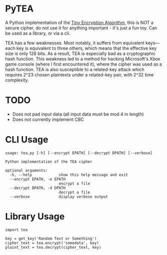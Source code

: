 PyTEA
=====

A Python implementation of the [Tiny Encryption Algorithm](https://en.wikipedia.org/wiki/Tiny_Encryption_Algorithm), this is NOT a secure cipher, do not use it for anything important - it's just a fun toy.  Can be used as a library, or via a cli.

TEA has a few weaknesses. Most notably, it suffers from equivalent keys—each key is equivalent to three others, which means that the effective key size is only 126 bits. As a result, TEA is especially bad as a cryptographic hash function. This weakness led to a method for hacking Microsoft's Xbox game console (where I first encountered it), where the cipher was used as a hash function. TEA is also susceptible to a related-key attack which requires 2^23 chosen plaintexts under a related-key pair, with 2^32 time complexity.

TODO
======
* Does not pad input data (all input data must be mod 4 in length)
* Does not currently implement CBC

CLI Usage
==========
```
usage: tea.py [-h] [--encrypt EPATH] [--decrypt DPATH] [--verbose]

Python implementation of the TEA cipher

optional arguments:
  -h, --help            show this help message and exit
  --encrypt EPATH, -e EPATH
                        encrypt a file
  --decrypt DPATH, -d DPATH
                        decrypt a file
  --verbose             display verbose output
```

Library Usage
==============
```
import tea

key = get_key('Random Text or Something')
cipher_text = tea.encrypt('somedata', key)
plaint_text = tea.decrypt(cipher_text, key)
```


